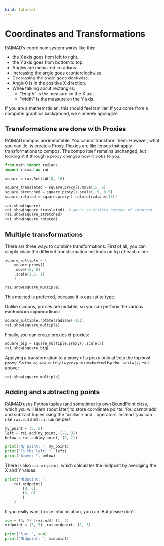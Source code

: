 ```yaml
---
kind: tutorial
---
```


# Coordinates and Transformations

RAIMAD's coordinate system works like this:

- the X axis goes from left to right.
- the Y axis goes from bottom to top.
- Angles are measured in radians.
- Increasing the angle goes counterclockwise.
- Decreasing the angle goes clockwise.
- Angle 0 is in the positive X direction.
- When talking about rectangles:
    - "length" is the measure on the X axis.
    - "width" is the measure on the Y axis.

If you are a mathematician,
this should feel familiar.
If you come from a computer graphics background,
we sincerely apologize.

## Transformations are done with Proxies

RAIMAD compos are immutable.
You cannot transform them.
However, what you can do,
is create a Proxy.
Proxies are like lenses that apply transformations to compos.
The compo itself remains unchanged,
but looking at it through a proxy changes how it looks to you.

```python exec
from math import radians
import raimad as rai

square = rai.RectLW(10, 10)

square_translated = square.proxy().move(15, 0)
square_stretched = square.proxy().scale(1.5, 0.5)
square_rotated = square.proxy().rotate(radians(15))

rai.show(square)
rai.show(square_translated)  # won't be visible because of autocrop
rai.show(square_stretched)
rai.show(square_rotated)
```

## Multiple transformations

There are three ways to combine transformations.
First of all, you can simply chain the different
transformation methods on top of each other:


```python exec
square_multiple = (
    square.proxy()
    .move(15, 0)
    .scale(1.5, 1)
    )

rai.show(square_multiple)
```

This method is preferred, 
because it is easiest to type.


Unlike compos, proxies are mutable,
so you can perform the various methods on separate lines:
```python exec
square_multiple.rotate(radians(-15))
rai.show(square_multiple)
```

Finally, you can create proxies of proxies:
```python exec
square_big = square_multiple.proxy().scale(2)
rai.show(square_big)
```

Applying a transformation to a proxy of a proxy only
affects the topmost proxy.
So the `square_multiple` proxy is unaffected
by the `.scale(2)` call above:

```python exec
rai.show(square_multiple)
```

## Adding and subtracting points

<!-- TODO boundpoint page -->

RAIMAD uses Python tuples
(and sometimes its own BoundPoint class,
which you will learn about later)
to store coordinate points.
You cannot add and subtract tuples using the familiar
`+` and `-` operators.
Instead, you can use `rai.add` and `rai.sub` helpers:

```python exec
my_point = (5, 5)
left = rai.add(my_point, (-2, 0))
below = rai.sub(my_point, (0, 2))

print("My point: ", my_point)
print("To the left: ", left)
print("Above: ", below)
```

There is also `rai.midpoint`, which calculates
the midpoint by averaging the X and Y values:

```python exec
print("Midpoint: ",
    rai.midpoint(
        (0, 6),
        (6, 0)
        )
    )
```

If you really want to use infix notation,
you can. But please don't.

```python exec
sum = (5, 5) |rai.add| (1, 3)
midpoint = (5, 5) |rai.midpoint| (1, 3)

print("Sum: ", sum)
print("Midpoint: ", midpoint)
```
